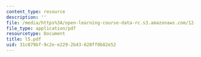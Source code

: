 ```yaml
---
content_type: resource
description: ''
file: /media/https%3A/open-learning-course-data-rc.s3.amazonaws.com/12-109-petrology-fall-2005/31c079bf9c2ee2292b43620ff0b82e52_l5.pdf
file_type: application/pdf
resourcetype: Document
title: l5.pdf
uid: 31c079bf-9c2e-e229-2b43-620ff0b82e52
---
```


